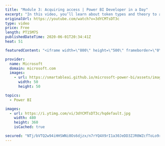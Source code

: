 ```yaml
---
title: "Module 3: Acquiring access | Power BI Developer in a Day"
excerpt: "In this video, you’ll learn about token types and theory to acquire access and embed tokens. This is video 8 of 20.    The Power BI Developer in a Day online course empowers you as an app developer with the technical knowledge required to embed Power BI content. We recommend you watch the videos in the"
originalUrl: https://youtube.com/watch?v=3dYCMTsDT3c
type: video
price: Free
length: PT15M7S
publishedDateTime: 2020-06-01T20:34:41Z
heat: 51

featuredContent: "<iframe width=\"800\" height=\"500\" frameborder=\"0\" src=\"https://www.youtube.com/embed/3dYCMTsDT3c\" allow=\"accelerometer; autoplay; encrypted-media; gyroscope; picture-in-picture\" allowfullscreen></iframe>"

provider:
  name: Microsoft
  domain: microsoft.com
  images:
    - url: https://smartableai.github.io/microsoft-power-bi/assets/images/organizations/microsoft.com-50x50.jpg
      width: 50
      height: 50

topics:
  - Power BI

images:
  - url: https://i.ytimg.com/vi/3dYCMTsDT3c/hqdefault.jpg
    width: 480
    height: 360
    isCached: true

secured: "NTj/bVTQ2w94iHHSWNi0Os6djzx/n7rYQ4X9rI1a30JeDD3ZJR0WZcfToLo9r+5mKo38V+KEivpGNQA+i2+urwwyc4W0uw8EMc9ZHJhWDW5TGn766Wxxxbsjxovo4bkWx+fMIQZEKhq7yZdf+LSiX6nIx2MNR7XT48z7J3bgYKZy+6bVxSVRpH3pQZHDiukOeOhuMM0kfiGUXGwiTRptaYapE4LKvaH2mA2YY6Zs93yx6M1ieNtwB0DanHQMGWaUEjr7v+m098htOvzS9+h1UbJ/QSkbqStJuZj7wE9f2xwE76keSuVQqyeYXGh8B8bbC+tiOTcVrbKLBoUXE2Jj5dtSlNXr8muML7xxLkI+1SIt5AG0Nf6sAWlmC16w1z/PDax8gPHRe1OdRvsXVPItbw==;V99+dSn/120QcJrxMUpxqg=="
---
```


